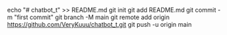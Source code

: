 echo "# chatbot_t" >> README.md
git init
git add README.md
git commit -m "first commit"
git branch -M main
git remote add origin https://github.com/VeryKuuu/chatbot_t.git
git push -u origin main
